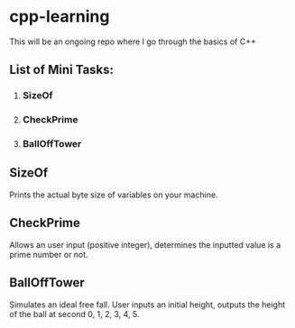 # cpp-learning
This will be an ongoing repo where I go through the basics of C++

## List of Mini Tasks:

1. ### SizeOf
2. ### CheckPrime
3. ### BallOffTower

## SizeOf
Prints the actual byte size of variables on your machine.

## CheckPrime
Allows an user input (positive integer), determines the inputted value is a prime number or not.

## BallOffTower
Simulates an ideal free fall. User inputs an initial height, outputs the height of the ball at second 0, 1, 2, 3, 4, 5.
